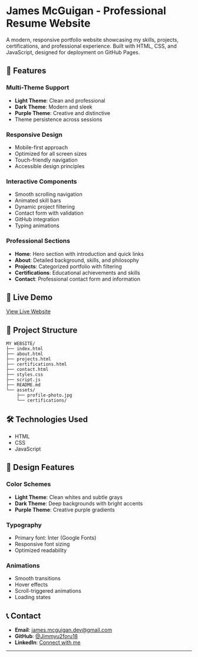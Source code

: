 # James McGuigan - Professional Resume Website

A modern, responsive portfolio website showcasing my skills, projects, certifications, and professional experience. Built with HTML, CSS, and JavaScript, designed for deployment on GitHub Pages.

## 🌟 Features

### Multi-Theme Support

- **Light Theme**: Clean and professional
- **Dark Theme**: Modern and sleek
- **Purple Theme**: Creative and distinctive
- Theme persistence across sessions

### Responsive Design

- Mobile-first approach
- Optimized for all screen sizes
- Touch-friendly navigation
- Accessible design principles

### Interactive Components

- Smooth scrolling navigation
- Animated skill bars
- Dynamic project filtering
- Contact form with validation
- GitHub integration
- Typing animations

### Professional Sections

- **Home**: Hero section with introduction and quick links
- **About**: Detailed background, skills, and philosophy
- **Projects**: Categorized portfolio with filtering
- **Certifications**: Educational achievements and skills
- **Contact**: Professional contact form and information

## 🚀 Live Demo

[View Live Website](https://jimmyu2foru18.github.io/Resume)

## 📁 Project Structure

```
MY WEBSITE/
├── index.html      
├── about.html       
├── projects.html      
├── certifications.html
├── contact.html   
├── styles.css    
├── script.js         
├── README.md        
└── assets/       
    ├── profile-photo.jpg
    └── certifications/
```

## 🛠️ Technologies Used

- HTML
- CSS
- JavaScript

## 🎨 Design Features

### Color Schemes

- **Light Theme**: Clean whites and subtle grays
- **Dark Theme**: Deep backgrounds with bright accents
- **Purple Theme**: Creative purple gradients

### Typography

- Primary font: Inter (Google Fonts)
- Responsive font sizing
- Optimized readability

### Animations

- Smooth transitions
- Hover effects
- Scroll-triggered animations
- Loading states

## 📞 Contact

- **Email**: james.mcguigan.dev@gmail.com
- **GitHub**: [@Jimmyu2foru18](https://github.com/Jimmyu2foru18)
- **LinkedIn**: [Connect with me](https://linkedin.com/in/james-mcguigan-jr-b26a5b317)

---
